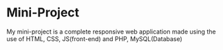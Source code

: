 # Mini-Project
My mini-project is a complete responsive web application made using the use of HTML, CSS, JS(front-end) and PHP, MySQL(Database)
